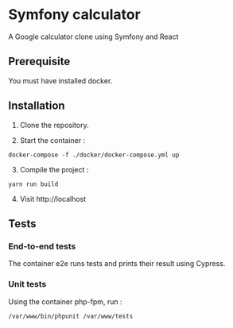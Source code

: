 # Symfony calculator
A Google calculator clone using Symfony and React

## Prerequisite

You must have installed docker.

## Installation

1. Clone the repository.

2. Start the container :
```
docker-compose -f ./docker/docker-compose.yml up
```

3. Compile the project :
```
yarn run build
```

4. Visit http://localhost

## Tests

### End-to-end tests
The container e2e runs tests and prints their result using Cypress.

### Unit tests
Using the container php-fpm, run :
```
/var/www/bin/phpunit /var/www/tests
```
